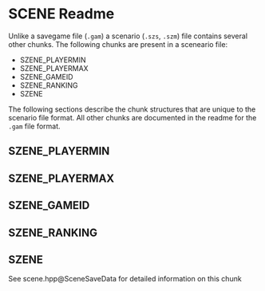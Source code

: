 SCENE Readme
============

Unlike a savegame file (`.gam`) a scenario (`.szs`, `.szm`) file contains several other chunks.
The following chunks are present in a sceneario file:

- SZENE_PLAYERMIN
- SZENE_PLAYERMAX
- SZENE_GAMEID
- SZENE_RANKING
- SZENE

The following sections describe the chunk structures that are unique to the scenario file format. All other chunks are documented in the readme for the `.gam` file format.

SZENE_PLAYERMIN
---------------

SZENE_PLAYERMAX
---------------

SZENE_GAMEID
------------

SZENE_RANKING
-------------

SZENE
-----

See scene.hpp@SceneSaveData for detailed information on this chunk
